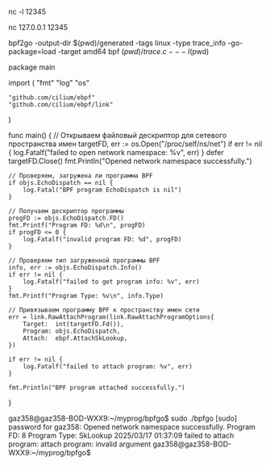 
nc -l 12345

nc 127.0.0.1 12345

bpf2go -output-dir $(pwd)/generated -tags linux -type trace_info -go-package=load -target amd64 bpf $(pwd)/trace.c -- -I$(pwd)

package main

import (
	"fmt"
	"log"
	"os"

	"github.com/cilium/ebpf"
	"github.com/cilium/ebpf/link"
)

func main() {
	// Открываем файловый дескриптор для сетевого пространства имен
	targetFD, err := os.Open("/proc/self/ns/net")
	if err != nil {
		log.Fatalf("failed to open network namespace: %v", err)
	}
	defer targetFD.Close()
	fmt.Println("Opened network namespace successfully.")

	// Проверяем, загружена ли программа BPF
	if objs.EchoDispatch == nil {
		log.Fatal("BPF program EchoDispatch is nil")
	}

	// Получаем дескриптор программы
	progFD := objs.EchoDispatch.FD()
	fmt.Printf("Program FD: %d\n", progFD)
	if progFD <= 0 {
		log.Fatalf("invalid program FD: %d", progFD)
	}

	// Проверяем тип загруженной программы BPF
	info, err := objs.EchoDispatch.Info()
	if err != nil {
		log.Fatalf("failed to get program info: %v", err)
	}
	fmt.Printf("Program Type: %v\n", info.Type)

	// Привязываем программу BPF к пространству имен сети
	err = link.RawAttachProgram(link.RawAttachProgramOptions{
		Target:  int(targetFD.Fd()),
		Program: objs.EchoDispatch,
		Attach:  ebpf.AttachSkLookup,
	})

	if err != nil {
		log.Fatalf("failed to attach program: %v", err)
	}

	fmt.Println("BPF program attached successfully.")
}

gaz358@gaz358-BOD-WXX9:~/myprog/bpfgo$ sudo ./bpfgo
[sudo] password for gaz358: 
Opened network namespace successfully.
Program FD: 8
Program Type: SkLookup
2025/03/17 01:37:09 failed to attach program: attach program: invalid argument
gaz358@gaz358-BOD-WXX9:~/myprog/bpfgo$ 




